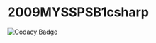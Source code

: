 # 2009MYSSPSB1csharp
[![Codacy Badge](https://api.codacy.com/project/badge/Grade/3904926ad36b47feb8f2082979c4949a)](https://app.codacy.com/gh/99002521/2009MYSSPSB1csharp?utm_source=github.com&utm_medium=referral&utm_content=99002521/2009MYSSPSB1csharp&utm_campaign=Badge_Grade)